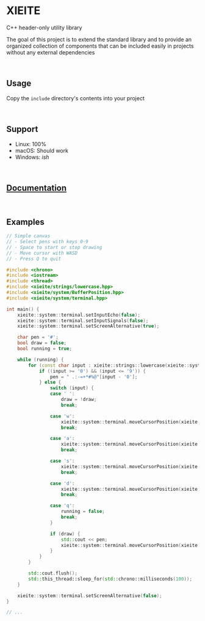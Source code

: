 # **XIEITE**
C++ header-only utility library

The goal of this project is to extend the standard library and to provide an organized collection of components that can be included easily in projects without any external dependencies

<br/>

## Usage
Copy the `include` directory's contents into your project

<br/>

## Support
- Linux: 100%
- macOS: Should work
- Windows: *ish*

<br/>

## [Documentation](https://github.com/Eczbek/xieite/tree/main/docs/xieite.md)

<br/>

## Examples
```cpp
// Simple canvas
// - Select pens with keys 0-9
// - Space to start or stop drawing
// - Move cursor with WASD
// - Press Q to quit

#include <chrono>
#include <iostream>
#include <thread>
#include <xieite/strings/lowercase.hpp>
#include <xieite/system/BufferPosition.hpp>
#include <xieite/system/terminal.hpp>

int main() {
	xieite::system::terminal.setInputEcho(false);
	xieite::system::terminal.setInputSignals(false);
	xieite::system::terminal.setScreenAlternative(true);

	char pen = '#';
	bool draw = false;
	bool running = true;

	while (running) {
		for (const char input : xieite::strings::lowercase(xieite::system::terminal.readString())) {
			if ((input >= '0') && (input <= '9')) {
				pen = " .:-=+*#%@"[input - '0'];
			} else {
				switch (input) {
				case ' ':
					draw = !draw;
					break;

				case 'w':
					xieite::system::terminal.moveCursorPosition(xieite::system::BufferPosition(0, -1));
					break;

				case 'a':
					xieite::system::terminal.moveCursorPosition(xieite::system::BufferPosition(-1, 0));
					break;

				case 's':
					xieite::system::terminal.moveCursorPosition(xieite::system::BufferPosition(0, 1));
					break;

				case 'd':
					xieite::system::terminal.moveCursorPosition(xieite::system::BufferPosition(1, 0));
					break;

				case 'q':
					running = false;
					break;
				}

				if (draw) {
					std::cout << pen;
					xieite::system::terminal.moveCursorPosition(xieite::system::BufferPosition(-1, 0));
				}
			}
		}

		std::cout.flush();
		std::this_thread::sleep_for(std::chrono::milliseconds(100));
	}

	xieite::system::terminal.setScreenAlternative(false);
}
```
```cpp
// ...
```
